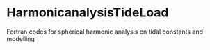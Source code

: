 # HarmonicanalysisTideLoad
Fortran codes for spherical harmonic analysis on tidal constants and modelling
